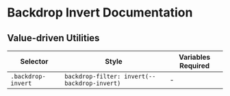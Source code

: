 # Backdrop Invert Documentation

## Value-driven Utilities

| Selector           | Style                                        | Variables Required |
| ------------------ | -------------------------------------------- | ------------------ |
| `.backdrop-invert` | `backdrop-filter: invert(--backdrop-invert)` | -                  |
